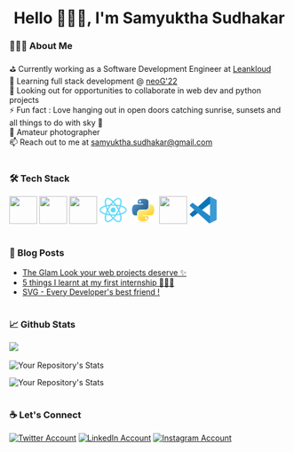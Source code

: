 <h1 align="center">Hello 🙋🏽‍♀️, I'm Samyuktha Sudhakar</h1>
<h3 align="center"></h3>

### 👩🏽‍💻 About Me
⛳ Currently working as a Software Development Engineer at [Leankloud](http://leankloud.com/)  
🌱 Learning full stack development @ [neoG'22](https://neog.camp/about)  
👯 Looking out for opportunities to collaborate in web dev and python projects  
⚡ Fun fact : Love hanging out in open doors catching sunrise, sunsets and all things to do with sky 🌆  
📸 Amateur photographer  
📫 Reach out to me at [samyuktha.sudhakar@gmail.com](samyuktha.sudhakar@gmail.com)  

#

### 🛠 Tech Stack
<p>
<img src="https://cdn.jsdelivr.net/gh/devicons/devicon/icons/html5/html5-original.svg" width="50" height="50"/>
<img src="https://cdn.jsdelivr.net/gh/devicons/devicon/icons/css3/css3-original.svg" width="50" height="50"/>
<img src="https://cdn.jsdelivr.net/gh/devicons/devicon/icons/javascript/javascript-original.svg" width="50" height="50" />
<img src="https://github.com/devicons/devicon/blob/v2.14.0/icons/react/react-original.svg" width="50" height="50"/>
<img src="https://github.com/devicons/devicon/blob/v2.14.0/icons/python/python-original.svg" width="50" height="50"/>
<img src="https://cdn.cdnlogo.com/logos/a/33/amazon-web-services.svg" width="50" height="50" />
<img src="https://github.com/devicons/devicon/blob/v2.14.0/icons/vscode/vscode-original.svg" width="50" height="50"/>
</p>

#

### 📕 Blog Posts
- [The Glam Look your web projects deserve ✨](https://dev.to/samyukthasudhakar/the-glam-look-your-web-projects-deserve-p59)
- [5 things I learnt at my first internship 👩🏽‍💻](https://dev.to/samyukthasudhakar/5-things-i-learnt-at-my-first-internship-2ook)
- [SVG - Every Developer's best friend !](https://dev.to/samyukthasudhakar/svg-every-developers-best-friend-101o)

#

### 📈 Github Stats
<img src="https://komarev.com/ghpvc/?username=samyukthasudhakar"/>

![Your Repository's Stats](https://github-readme-stats.vercel.app/api/top-langs/?username=samyukthasudhakar&theme=tokyonight)

![Your Repository's Stats](https://github-readme-stats.vercel.app/api?username=samyukthasudhakar&show_icons=true&theme=tokyonight)

#

### ☕ Let's Connect
<a href="https://twitter.com/samyuktha7300"><img src="https://cdn.cdnlogo.com/logos/t/48/twitter.png" alt="Twitter Account" width="35"/></a>
<a href="www.linkedin.com/in/samyukthasudhakar"><img src="https://cdn.cdnlogo.com/logos/l/66/linkedin-icon.svg" alt="LinkedIn Account" width="30"/></a>
<a href="https://www.instagram.com/samyuktha._.sudhakar/"><img src="https://cdn.cdnlogo.com/logos/i/92/instagram.svg" alt="Instagram Account" width="30"/></a>
#
